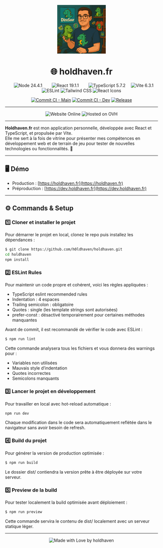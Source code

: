 <div align="center">
    <img src="./public/images/png/profil.png" style="width: 10rem" alt="website logo">
    <h1>🌐 holdhaven.fr</h1>
</div>

<div align="center">
    <img style="margin: 0 1em" src="https://img.shields.io/badge/node-24.4.1-5FA04E?logo=nodedotjs&style=for-the-badge" alt="Node 24.4.1">
    <img style="margin: 0 1em" src="https://img.shields.io/badge/react-19.1.1-61DAFB?logo=react&style=for-the-badge" alt="React 19.1.1">
    <img style="margin: 0 1em" src="https://img.shields.io/badge/typescript-5.7.2-3178C6?logo=typescript&style=for-the-badge&logoColor=white" alt="TypeScript 5.7.2">
    <img src="https://img.shields.io/badge/vite-6.3.1-646CFF?style=for-the-badge&logo=vite&logoColor=white" alt="Vite 6.3.1"/>
    <img src="https://img.shields.io/badge/eslint-9.22.0-4B32C3?style=for-the-badge&logo=eslint&logoColor=white" alt="ESLint"/>
    <img src="https://img.shields.io/badge/tailwindcss-4.1.4-38B2AC?style=for-the-badge&logo=tailwindcss&logoColor=white" alt="Tailwind CSS"/>
    <img src="https://img.shields.io/badge/react-icons-5.5.0-61DAFB?style=for-the-badge&logo=react&logoColor=white" alt="React Icons"/>
</div>

<div align="center">

  [![Commit CI - Main](https://img.shields.io/github/actions/workflow/status/h0ldhaven/holdhaven/commit-ci.yml?branch=main&style=for-the-badge&logo=github)](https://github.com/h0ldhaven/holdhaven/actions)
  [![Commit CI - Dev](https://img.shields.io/github/actions/workflow/status/h0ldhaven/holdhaven/commit-ci.yml?branch=dev&style=for-the-badge&logo=github)](https://github.com/h0ldhaven/holdhaven/actions)
  [![Release](https://img.shields.io/github/v/release/h0ldhaven/holdhaven?style=for-the-badge&logo=github)](https://github.com/h0ldhaven/holdhaven/releases)

</div>

---

<div align="center">
    <img src="https://img.shields.io/badge/website-online-brightgreen?style=for-the-badge&logo=googlechrome&logoColor=white" alt="Website Online"/>
    <img src="https://img.shields.io/badge/hosted%20on-OVH-123F6D?style=for-the-badge&logo=ovh&logoColor=white" alt="Hosted on OVH"/>
</div>

---

**Holdhaven.fr** est mon application personnelle, développée avec React et TypeScript, et propulsée par Vite.  
Elle me sert à la fois de vitrine pour présenter mes compétences en développement web et de terrain de jeu pour tester de nouvelles technologies ou fonctionnalités. 🚀


---

## 🖥️ Démo

- Production : [https://holdhaven.fr](https://holdhaven.fr)  
- Préproduction : [https://dev.holdhaven.fr](https://dev.holdhaven.fr)  

---

## ⚙️ Commands & Setup

### 1️⃣ Cloner et installer le projet
Pour démarrer le projet en local, clonez le repo puis installez les dépendances :
```sh
$ git clone https://github.com/h0ldhaven/holdhaven.git
cd holdhaven
npm install
```

### 2️⃣ ESLint Rules
Pour maintenir un code propre et cohérent, voici les règles appliquées :
- TypeScript eslint recommended rules
- Indentation : 4 espaces
- Trailing semicolon : obligatoire
- Quotes : single (les template strings sont autorisées)
- prefer-const : désactivé temporairement pour certaines méthodes manquantes

Avant de commit, il est recommandé de vérifier le code avec ESLint :
```sh
$ npm run lint
```
Cette commande analysera tous les fichiers et vous donnera des warnings pour :
- Variables non utilisées
- Mauvais style d’indentation
- Quotes incorrectes
- Semicolons manquants

### 3️⃣ Lancer le projet en développement
Pour travailler en local avec hot-reload automatique :
```sh
npm run dev
```
Chaque modification dans le code sera automatiquement reflétée dans le navigateur sans avoir besoin de refresh.

### 4️⃣ Build du projet
Pour générer la version de production optimisée :
```sh
$ npm run build
```
Le dossier dist/ contiendra la version prête à être déployée sur votre serveur.

### 5️⃣ Preview de la build
Pour tester localement la build optimisée avant déploiement :
```sh
$ npm run preview
```
Cette commande servira le contenu de dist/ localement avec un serveur statique léger.

---

<div align="center">
  <img src="https://img.shields.io/badge/Made with ❤️ by H0ldhaven-333?style=for-the-badge" alt="Made with Love by holdhaven">
</div>
